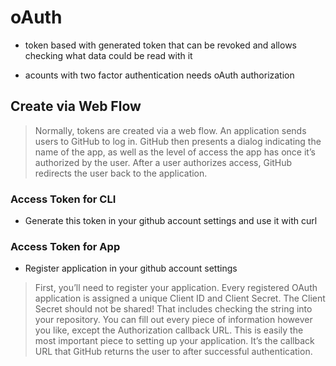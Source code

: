 # oAuth

* token based with generated token that can be revoked and allows checking what data could be read with it

* acounts with two factor authentication needs oAuth authorization

## Create via Web Flow
 
> Normally, tokens are created via a web flow. 
> An application sends users to GitHub to log in. 
> GitHub then presents a dialog indicating the name of the app, 
> as well as the level of access the app has once it’s authorized by the user. 
> After a user authorizes access, GitHub redirects the user back to the application.


### Access Token for CLI

* Generate this token in your github account settings and use it with curl

### Access Token for App

* Register application in your github account settings

> First, you’ll need to register your application. 
> Every registered OAuth application is assigned a unique Client ID and Client Secret. 
> The Client Secret should not be shared! 
> That includes checking the string into your repository.
> You can fill out every piece of information however you like, 
> except the Authorization callback URL. 
> This is easily the most important piece to setting up your application. 
> It’s the callback URL that GitHub returns the user to after successful authentication.

